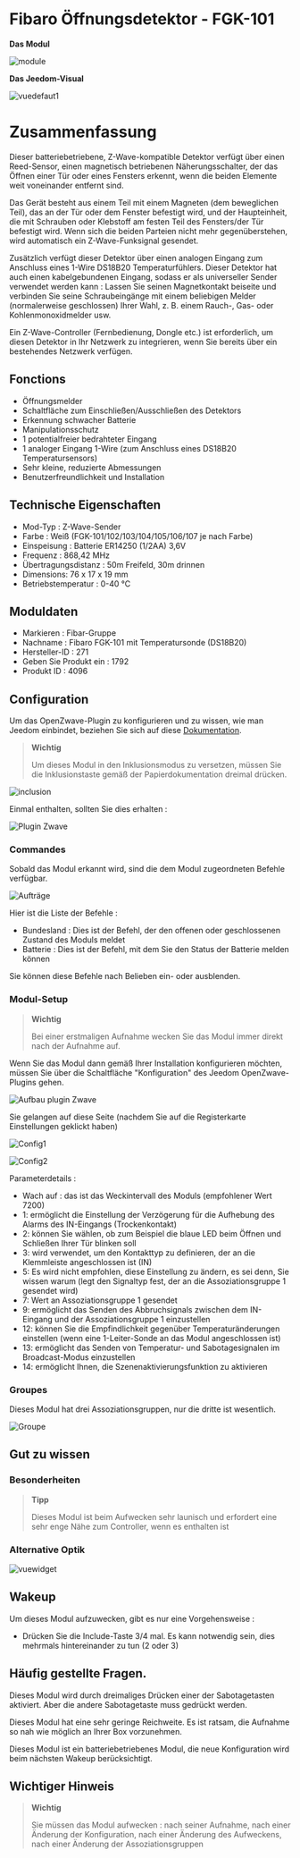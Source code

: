 # Fibaro Öffnungsdetektor - FGK-101

**Das Modul**

![module](images/fibaro.fgk101-DS18B20/module.jpg)

**Das Jeedom-Visual**

![vuedefaut1](images/fibaro.fgk101-DS18B20/vuedefaut1.jpg)

# Zusammenfassung

Dieser batteriebetriebene, Z-Wave-kompatible Detektor verfügt über einen Reed-Sensor, einen magnetisch betriebenen Näherungsschalter, der das Öffnen einer Tür oder eines Fensters erkennt, wenn die beiden Elemente weit voneinander entfernt sind.

Das Gerät besteht aus einem Teil mit einem Magneten (dem beweglichen Teil), das an der Tür oder dem Fenster befestigt wird, und der Haupteinheit, die mit Schrauben oder Klebstoff am festen Teil des Fensters/der Tür befestigt wird. Wenn sich die beiden Parteien nicht mehr gegenüberstehen, wird automatisch ein Z-Wave-Funksignal gesendet.

Zusätzlich verfügt dieser Detektor über einen analogen Eingang zum Anschluss eines 1-Wire DS18B20 Temperaturfühlers. Dieser Detektor hat auch einen kabelgebundenen Eingang, sodass er als universeller Sender verwendet werden kann : Lassen Sie seinen Magnetkontakt beiseite und verbinden Sie seine Schraubeingänge mit einem beliebigen Melder (normalerweise geschlossen) Ihrer Wahl, z. B. einem Rauch-, Gas- oder Kohlenmonoxidmelder usw.

Ein Z-Wave-Controller (Fernbedienung, Dongle etc.) ist erforderlich, um diesen Detektor in Ihr Netzwerk zu integrieren, wenn Sie bereits über ein bestehendes Netzwerk verfügen.

## Fonctions

-   Öffnungsmelder
-   Schaltfläche zum Einschließen/Ausschließen des Detektors
-   Erkennung schwacher Batterie
-   Manipulationsschutz
-   1 potentialfreier bedrahteter Eingang
-   1 analoger Eingang 1-Wire (zum Anschluss eines DS18B20 Temperatursensors)
-   Sehr kleine, reduzierte Abmessungen
-   Benutzerfreundlichkeit und Installation

## Technische Eigenschaften

-   Mod-Typ : Z-Wave-Sender
-   Farbe : Weiß (FGK-101/102/103/104/105/106/107 je nach Farbe)
-   Einspeisung : Batterie ER14250 (1/2AA) 3,6V
-   Frequenz : 868,42 MHz
-   Übertragungsdistanz : 50m Freifeld, 30m drinnen
-   Dimensions: 76 x 17 x 19 mm
-   Betriebstemperatur : 0-40 °C

## Moduldaten

-   Markieren : Fibar-Gruppe
-   Nachname : Fibaro FGK-101 mit Temperatursonde (DS18B20)
-   Hersteller-ID : 271
-   Geben Sie Produkt ein : 1792
-   Produkt ID : 4096

## Configuration

Um das OpenZwave-Plugin zu konfigurieren und zu wissen, wie man Jeedom einbindet, beziehen Sie sich auf diese [Dokumentation](https://doc.jeedom.com/de_DE/plugins/automation%20protocol/openzwave/).

> **Wichtig**
>
> Um dieses Modul in den Inklusionsmodus zu versetzen, müssen Sie die Inklusionstaste gemäß der Papierdokumentation dreimal drücken.

![inclusion](images/fibaro.fgk101-DS18B20/inclusion.jpg)

Einmal enthalten, sollten Sie dies erhalten :

![Plugin Zwave](images/fibaro.fgk101-DS18B20/information.jpg)

### Commandes

Sobald das Modul erkannt wird, sind die dem Modul zugeordneten Befehle verfügbar.

![Aufträge](images/fibaro.fgk101-DS18B20/commandes.jpg)

Hier ist die Liste der Befehle :

-   Bundesland : Dies ist der Befehl, der den offenen oder geschlossenen Zustand des Moduls meldet
-   Batterie : Dies ist der Befehl, mit dem Sie den Status der Batterie melden können

Sie können diese Befehle nach Belieben ein- oder ausblenden.

### Modul-Setup

> **Wichtig**
>
> Bei einer erstmaligen Aufnahme wecken Sie das Modul immer direkt nach der Aufnahme auf.

Wenn Sie das Modul dann gemäß Ihrer Installation konfigurieren möchten, müssen Sie über die Schaltfläche "Konfiguration" des Jeedom OpenZwave-Plugins gehen.

![Aufbau plugin Zwave](images/plugin/bouton_configuration.jpg)

Sie gelangen auf diese Seite (nachdem Sie auf die Registerkarte Einstellungen geklickt haben)

![Config1](images/fibaro.fgk101-DS18B20/config1.jpg)

![Config2](images/fibaro.fgk101-DS18B20/config2.jpg)

Parameterdetails :

-   Wach auf : das ist das Weckintervall des Moduls (empfohlener Wert 7200)
-   1: ermöglicht die Einstellung der Verzögerung für die Aufhebung des Alarms des IN-Eingangs (Trockenkontakt)
-   2: können Sie wählen, ob zum Beispiel die blaue LED beim Öffnen und Schließen Ihrer Tür blinken soll
-   3: wird verwendet, um den Kontakttyp zu definieren, der an die Klemmleiste angeschlossen ist (IN)
-   5: Es wird nicht empfohlen, diese Einstellung zu ändern, es sei denn, Sie wissen warum (legt den Signaltyp fest, der an die Assoziationsgruppe 1 gesendet wird)
-   7: Wert an Assoziationsgruppe 1 gesendet
-   9: ermöglicht das Senden des Abbruchsignals zwischen dem IN-Eingang und der Assoziationsgruppe 1 einzustellen
-   12: können Sie die Empfindlichkeit gegenüber Temperaturänderungen einstellen (wenn eine 1-Leiter-Sonde an das Modul angeschlossen ist)
-   13: ermöglicht das Senden von Temperatur- und Sabotagesignalen im Broadcast-Modus einzustellen
-   14: ermöglicht Ihnen, die Szenenaktivierungsfunktion zu aktivieren

### Groupes

Dieses Modul hat drei Assoziationsgruppen, nur die dritte ist wesentlich.

![Groupe](images/fibaro.fgk101-DS18B20/groupe.jpg)

## Gut zu wissen

### Besonderheiten

> **Tipp**
>
> Dieses Modul ist beim Aufwecken sehr launisch und erfordert eine sehr enge Nähe zum Controller, wenn es enthalten ist

### Alternative Optik

![vuewidget](images/fibaro.fgk101-DS18B20/vuewidget.jpg)

## Wakeup

Um dieses Modul aufzuwecken, gibt es nur eine Vorgehensweise :

-   Drücken Sie die Include-Taste 3/4 mal. Es kann notwendig sein, dies mehrmals hintereinander zu tun (2 oder 3)

## Häufig gestellte Fragen.

Dieses Modul wird durch dreimaliges Drücken einer der Sabotagetasten aktiviert. Aber die andere Sabotagetaste muss gedrückt werden.

Dieses Modul hat eine sehr geringe Reichweite. Es ist ratsam, die Aufnahme so nah wie möglich an Ihrer Box vorzunehmen.

Dieses Modul ist ein batteriebetriebenes Modul, die neue Konfiguration wird beim nächsten Wakeup berücksichtigt.

## Wichtiger Hinweis

> **Wichtig**
>
> Sie müssen das Modul aufwecken : nach seiner Aufnahme, nach einer Änderung der Konfiguration, nach einer Änderung des Aufweckens, nach einer Änderung der Assoziationsgruppen
